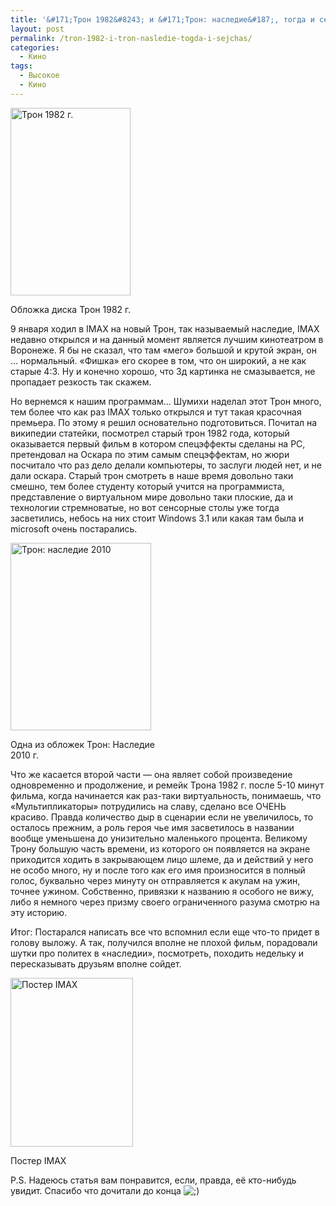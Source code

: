 ```yaml
---
title: '&#171;Трон 1982&#8243; и &#171;Трон: наследие&#187;, тогда и сейчас.'
layout: post
permalink: /tron-1982-i-tron-nasledie-togda-i-sejchas/
categories:
  - Кино
tags:
  - Высокое
  - Кино
---
```

<div id="attachment_53" style="width: 202px" class="wp-caption alignleft">
  <a href="http://mb7222.files.wordpress.com/2011/01/385px-tron_poster1.jpg" rel="lightbox[18]" title="Трон 1982 г. "><img class="size-medium wp-image-53" title="385px-Tron_poster" src="http://mb7222.files.wordpress.com/2011/01/385px-tron_poster1.jpg?w=192" alt="Трон 1982 г. " width="192" height="300" /></a>
  
  <p class="wp-caption-text">
    Обложка диска Трон 1982 г.
  </p>
</div>

9 января ходил в IMAX на новый Трон, так называемый наследие, IMAX недавно открылся и на данный момент является лучшим кинотеатром в Воронеже. Я бы не сказал, что там «мего» большой и крутой экран, он &#8230; нормальный. «Фишка» его скорее в том, что он широкий, а не как старые 4:3. Ну и конечно хорошо, что 3д картинка не смазывается, не пропадает резкость так скажем.

<!--more-->

Но вернемся к нашим программам&#8230; Шумихи наделал этот Трон много, тем более что как раз IMAX только открылся и тут такая красочная премьера. По этому я решил основательно подготовиться. Почитал на википедии статейки, посмотрел старый трон 1982 года, который оказывается первый фильм в котором спецэффекты сделаны на PC, претендовал на Оскара по этим самым спецэффектам, но жюри посчитало что раз дело делали компьютеры, то заслуги людей нет, и не дали оскара. Старый трон смотреть в наше время довольно таки смешно, тем более студенту который учится на программиста, представление о виртуальном мире довольно таки плоские, да и технологии стремноватые, но вот сенсорные столы уже тогда засветились, небось на них стоит Windows 3.1 или какая там была и microsoft очень постарались.

<div id="attachment_52" style="width: 235px" class="wp-caption alignright">
  <a href="http://mb7222.files.wordpress.com/2011/01/tron-_legacy2.jpg" rel="lightbox[18]" title="Трон: наследие 2010"><img class="size-medium wp-image-52" title="TRON-_Legacy.jpg" src="http://mb7222.files.wordpress.com/2011/01/tron-_legacy2.jpg?w=225" alt="Трон: наследие 2010" width="225" height="300" /></a>
  
  <p class="wp-caption-text">
    Одна из обложек Трон: Наследие 2010 г.
  </p>
</div>

Что же касается второй части &#8212; она являет собой произведение одновременно и продолжение, и ремейк Трона 1982 г. после 5-10 минут фильма, когда начинается как раз-таки виртуальность, понимаешь, что &#171;Мультипликаторы&#187; потрудились на славу, сделано все ОЧЕНЬ красиво. Правда количество дыр в сценарии если не увеличилось, то осталось прежним, а роль героя чье имя засветилось в названии вообще уменьшена до унизительно маленького процента. Великому Трону большую часть времени, из которого он появляется на экране приходится ходить в закрывающем лицо шлеме, да и действий у него не особо много, ну и после того как его имя произносится в полный голос, буквально через минуту он отправляется к акулам на ужин, точнее ужином. Собственно, привязки к названию я особого не вижу, либо я немного через призму своего ограниченного разума смотрю на эту историю.

Итог: Постарался написать все что вспомнил если еще что-то придет в голову выложу. А так, получился вполне не плохой фильм, порадовали шутки про политех в &#171;наследии&#187;, посмотреть, походить недельку и пересказывать друзьям вполне сойдет.

<div id="attachment_54" style="width: 206px" class="wp-caption alignnone">
  <a href="http://mb7222.files.wordpress.com/2011/01/imax_3d_poster1.jpg" rel="lightbox[18]" title="Постер IMAX"><img class="size-medium wp-image-54" title="IMAX 3D poster" src="http://mb7222.files.wordpress.com/2011/01/imax_3d_poster1.jpg?w=218" alt="Постер IMAX" width="196" height="270" /></a>
  
  <p class="wp-caption-text">
    Постер IMAX
  </p>
</div>

P.S. Надеюсь статья вам понравится, если, правда, её кто-нибудь увидит. Спасибо что дочитали до конца <img src="https://doam.ru/wp-includes/images/smilies/icon_wink.gif" alt=";)" class="wp-smiley" />